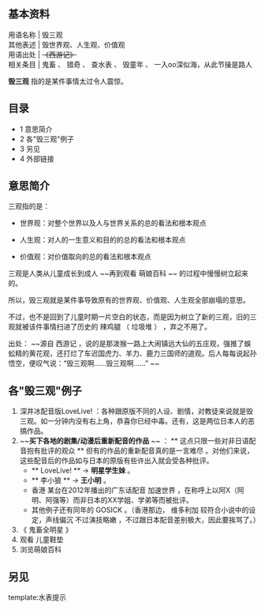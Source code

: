 **基本资料**  
---  
用语名称  |  毁三观   
其他表述  |  毁世界观、人生观、价值观   
用语出处  |  ~~《西游记》~~  
相关条目  |  鬼畜  、  猎奇  、  查水表  、  毁童年  、  一入oo深似海，从此节操是路人   
  
**毁三观** 指的是某件事情太过令人震惊。

##  目录

  * 1  意思简介 
  * 2  各"毁三观"例子 
  * 3  另见 
  * 4  外部链接 

##  意思简介

三观指的是：

  * 世界观：对整个世界以及人与世界关系的总的看法和根本观点 

  * 人生观：对人的一生意义和目的的总的看法和根本观点 

  * 价值观：对价值取向的总的看法和根本观点 

三观是人类从儿童成长到成人 ~~再到观看 萌娘百科  ~~ 的过程中慢慢树立起来的。

所以，毁三观就是某件事导致原有的世界观、价值观、人生观全部崩塌的意思。

不过，也不是回到了儿童时期一片空白的状态，而是因为树立了新的三观，旧的三观就被该件事情扫进了历史的  辣鸡腿  （  垃圾堆  ）  ，弃之不用了。

出处： ~~源自 西游记
，说的是那泼猴一路上大闹镇远大仙的五庄观，强推了蜈蚣精的黄花观，还打烂了车迟国虎力、羊力、鹿力三国师的道观。后人每每说起孙悟空，便叹气说：“毁三观啊……毁三观啊……”
~~

##  各"毁三观"例子

  1. 深井冰配音版LoveLive!  ：各种跟原版不同的人设、剧情，对教徒来说就是毁三观。如一分钟内没有右上角，恭喜你已经中毒。还有，这是两位日本人的恶搞作品。 
  2. ~~**买下各地的剧集/动漫后重新配音的作品** ~~ ： ** 这点只限一些对非日语配音抱有批评的观众  ** 但有的作品的重新配音真的是一言难尽  。对他们来说，这些配音后的作品如与日本的原版有些许出入就会受各种批评。 
     * ** LoveLive!  ** → **明星学生妹** 。 
     * ** 李小狼  ** → **王小明** 。 
     * 香港  某台在2012年播出的广东话配音  加速世界  ，在称呼上以阿X（阿明、阿强等）而非日本的XX学姐、学弟等而被批评。 
     * 其他例子还有同年的  GOSICK  。（香港那边，  维多利加  较符合小说中的设定，声线偏沉  不过演技略嫩  ，不过跟日本配音差别极大，因此要挨骂了。） 
  3. 《  鬼畜全明星  》 
  4. 观看  儿童鞋垫 
  5. 浏览萌娘百科 

##  另见

template:水表提示